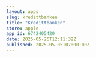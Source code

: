 ```yaml
---
layout: apps
slug: kredittbanken
title: "Kredittbanken"
store: apple
app_id: 6742405420
date: 2025-05-26T12:11:32Z
published: 2025-05-05T07:00:00Z
---
```

